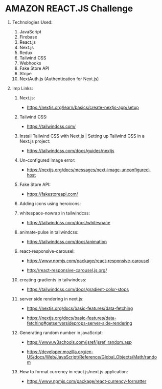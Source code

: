 # AMAZON REACT.JS Challenge

1. Technologies Used:

    1. JavaScript
    2. Firebase
    3. React.js
    4. Next.js
    5. Redux
    6. Tailwind CSS
    7. Webhooks
    8. Fake Store API
    9. Stripe
    10. NextAuth.js (Authentication for Next.js)

2. Imp Links:

    1. Next.js:
        
        - https://nextjs.org/learn/basics/create-nextjs-app/setup

    2. Tailwind CSS:
        
        - https://tailwindcss.com/

    3. Install Tailwind CSS with Next.js | Setting up Tailwind CSS in a Next.js project:
        
        - https://tailwindcss.com/docs/guides/nextjs

    4. Un-configured Image error: 
        
        - https://nextjs.org/docs/messages/next-image-unconfigured-host

    5. Fake Store API: 
        
        - https://fakestoreapi.com/
    
    6. Adding icons using heroicons:

    7. whitespace-nowrap in tailwindcss:

        - https://tailwindcss.com/docs/whitespace

    8. animate-pulse in tailwindcss:

        - https://tailwindcss.com/docs/animation
    
    9. react-responsive-carousel:

        - https://www.npmjs.com/package/react-responsive-carousel

        - http://react-responsive-carousel.js.org/
    
    10. creating gradients in tailwindcss:

        - https://tailwindcss.com/docs/gradient-color-stops

    11. server side rendering in next.js:

        - https://nextjs.org/docs/basic-features/data-fetching

        - https://nextjs.org/docs/basic-features/data-fetching#getserversideprops-server-side-rendering
    
    12. Generating random number in javaScript:

        - https://www.w3schools.com/jsref/jsref_random.asp

        - https://developer.mozilla.org/en-US/docs/Web/JavaScript/Reference/Global_Objects/Math/random
    
    13. How to format currency in react.js/next.js application:

        - https://www.npmjs.com/package/react-currency-formatter